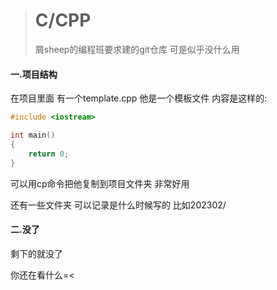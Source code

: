 ># C/CPP
>屑sheep的编程班要求建的git仓库 可是似乎没什么用

#### 一.项目结构
在项目里面 有一个template.cpp 他是一个模板文件 内容是这样的:

```cpp
#include <iostream>

int main()
{
    return 0;
}
```

可以用cp命令把他复制到项目文件夹 非常好用

还有一些文件夹 可以记录是什么时候写的 比如202302/

#### 二.没了

剩下的就没了











你还在看什么=<